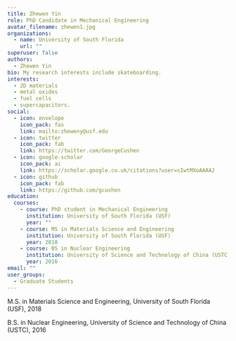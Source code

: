 ```yaml
---
title: Zhewen Yin
role: PhD Candidate in Mechanical Engineering
avatar_filename: zhewen1.jpg
organizations:
  - name: University of South Florida
    url: ""
superuser: false
authors:
  - Zhewen Yin
bio: My research interests include skateboarding.
interests:
  - 2D materials
  - metal oxides
  - fuel cells
  - supercapacitors.
social:
  - icon: envelope
    icon_pack: fas
    link: mailto:zheweny@usf.edu
  - icon: twitter
    icon_pack: fab
    link: https://twitter.com/GeorgeCushen
  - icon: google-scholar
    icon_pack: ai
    link: https://scholar.google.co.uk/citations?user=sIwtMXoAAAAJ
  - icon: github
    icon_pack: fab
    link: https://github.com/gcushen
education:
  courses:
    - course: PhD student in Mechanical Engineering
      institution: University of South Florida (USF)
      year: ""
    - course: MS in Materials Science and Engineering
      institution: University of South Florida (USF)
      year: 2018
    - course: BS in Nuclear Engineering
      institution: University of Science and Technology of China (USTC)
      year: 2016
email: ""
user_groups:
  - Graduate Students
---
```

M.S. in Materials Science and Engineering, University of South Florida (USF), 2018

B.S. in Nuclear Engineering, University of Science and Technology of China (USTC), 2016
